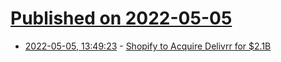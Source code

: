 # [Published on 2022-05-05](index.md)

* [2022-05-05, 13:49:23](https://news.ycombinator.com/item?id=31273303) - [Shopify to Acquire Delivrr for $2.1B](https://news.shopify.com/oh-ship-shopify-to-acquire-deliverr-for-21b-building-the-future-of-global-logistics-for-independent-brands)
